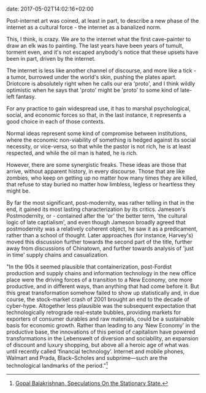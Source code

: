 date: 2017-05-02T14:02:16+02:00

Post-internet art was coined, at least in part, to describe a new phase of the internet as a cultural force - the internet as a banalized norm.

This, I think, is crazy. We are to the internet what the first cave-painter to draw an elk was to painting. The last years have been years of tumult, torment even, and it's not escaped anybody's notice that these upsets have been in part, driven by the internet.

The internet is less like another channel of discourse, and more like a tick - a tumor, burrowed under the world's skin, pushing the plates apart. Driotcore is absolutely right when he calls our era 'proto', and I think wildly optimistic when he says that 'proto' might be 'proto' to some kind of late-left fantasy. 

For any practice to gain widespread use, it has to marshal psychological, social, and economic forces so that, in the last instance, it represents a good choice in each of those contexts. 

Normal ideas represent some kind of compromise between institutions, where the economic non-viability of something is hedged against its social necessity, or vice-versa, so that while the pastor is not rich, he is at least respected, and while the oil man is hated, he is rich.

However, there are some synergistic freaks. These ideas are those that arrive, without apparent history, in every discourse. Those that are like zombies, who keep on getting up no matter how many times they are killed, that refuse to stay buried no matter how limbless, legless or heartless they might be.

By far the most significant, post-modernity, was rather telling in that in the end, it gained its most lasting characterization by its critics. Jameson's Postmodernity, or - contained after the 'or' the better term, 'the cultural logic of late captialism', and even though Jameson broadly agreed that postmodernity was a relatively coherent object, he saw it as a predicament, rather than a school of thought. Later approaches (for instance, Harvey's) moved this discussion further towards the second part of the title, further away from discussions of Chinatown, and further towards analysis of 'just in time' supply chains and casualization.

"In the 90s it seemed plausible that containerization, post-Fordist production and supply chains and information technology in the new office place were the driving forces of a transition to a New Economy, one more productive, and in different ways, than anything that had come before it. But this great transformation somehow failed to show up statistically and, in due course, the stock-market crash of 2001 brought an end to the decade of cyber-hype. Altogether less plausible was the subsequent expectation that technologically retrograde real-estate bubbles, providing markets for exporters of consumer durables and raw materials, could be a sustainable basis for economic growth. Rather than leading to any ‘New Economy’ in the productive base, the innovations of this period of capitalism have powered transformations in the Lebenswelt of diversion and sociability, an expansion of discount and luxury shopping, but above all a heroic age of what was until recently called ‘financial technology’. Internet and mobile phones, Walmart and Prada, Black–Scholes and subprime—such are the technological landmarks of the period."[^1]









[^1]:[Gopal Balakrishnan, Speculations On the Stationary State.](https://newleftreview.org/II/59/gopal-balakrishnan-speculations-on-the-stationary-state)

